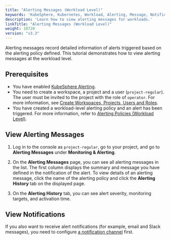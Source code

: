 ```yaml
---
title: "Alerting Messages (Workload Level)"
keywords: 'KubeSphere, Kubernetes, Workload, Alerting, Message, Notification'
description: 'Learn how to view alerting messages for workloads.'
linkTitle: "Alerting Messages (Workload Level)"
weight: 10720
version: "v3.3"
---
```


Alerting messages record detailed information of alerts triggered based on the alerting policy defined. This tutorial demonstrates how to view alerting messages at the workload level.

## Prerequisites

- You have enabled [KubeSphere Alerting](../../../pluggable-components/alerting/).
- You need to create a workspace, a project and a user (`project-regular`). The user must be invited to the project with the role of `operator`. For more information, see [Create Workspaces, Projects, Users and Roles](../../../quick-start/create-workspace-and-project/).
- You have created a workload-level alerting policy and an alert has been triggered. For more information, refer to [Alerting Policies (Workload Level)](../alerting-policy/).

## View Alerting Messages

1. Log in to the console as `project-regular`, go to your project, and go to **Alerting Messages** under **Monitoring & Alerting**.

2. On the **Alerting Messages** page, you can see all alerting messages in the list. The first column displays the summary and message you have defined in the notification of the alert. To view details of an alerting message, click the name of the alerting policy and click the **Alerting History** tab on the displayed page.

3. On the **Alerting History** tab, you can see alert severity, monitoring targets, and activation time.

## View Notifications

If you also want to receive alert notifications (for example, email and Slack messages), you need to configure [a notification channel](../../../cluster-administration/platform-settings/notification-management/configure-email/) first.